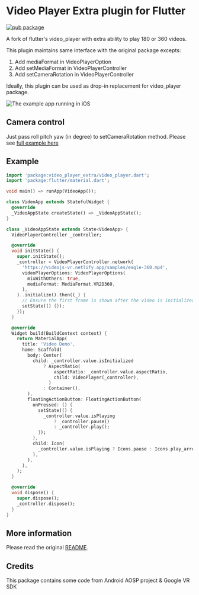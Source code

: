 # Video Player Extra plugin for Flutter

[![pub package](https://img.shields.io/pub/v/video_player_extra.svg)](https://pub.dev/packages/video_player_extra)

A fork of flutter's video_player with extra ability to play 180 or 360 videos.

This plugin maintains same interface with the original package excepts:
1. Add mediaFormat in VideoPlayerOption
2. Add setMediaFormat in VideoPlayerController
3. Add setCameraRotation in VideoPlayerController

Ideally, this plugin can be used as drop-in replacement for video_player package.


![The example app running in iOS](https://github.com/Eittipat/plugins/blob/video_player_360/packages/video_player/video_player/doc/demo360.gif?raw=true)

## Camera control

Just pass roll pitch yaw (in degree) to setCameraRotation method. Please see [full example here](https://github.com/Eittipat/plugins/blob/video_player_360/packages/video_player/video_player/example/lib/main.dart)

## Example

```dart
import 'package:video_player_extra/video_player.dart';
import 'package:flutter/material.dart';

void main() => runApp(VideoApp());

class VideoApp extends StatefulWidget {
  @override
  _VideoAppState createState() => _VideoAppState();
}

class _VideoAppState extends State<VideoApp> {
  VideoPlayerController _controller;

  @override
  void initState() {
    super.initState();
    _controller = VideoPlayerController.network(
      'https://videojs-vr.netlify.app/samples/eagle-360.mp4',
      videoPlayerOptions: VideoPlayerOptions(
        mixWithOthers: true,
        mediaFormat: MediaFormat.VR2D360,
      ),
    )..initialize().then((_) {
      // Ensure the first frame is shown after the video is initialized, even before the play button has been pressed.
      setState(() {});
    });
  }

  @override
  Widget build(BuildContext context) {
    return MaterialApp(
      title: 'Video Demo',
      home: Scaffold(
        body: Center(
          child: _controller.value.isInitialized
              ? AspectRatio(
                  aspectRatio: _controller.value.aspectRatio,
                  child: VideoPlayer(_controller),
                )
              : Container(),
        ),
        floatingActionButton: FloatingActionButton(
          onPressed: () {
            setState(() {
              _controller.value.isPlaying
                  ? _controller.pause()
                  : _controller.play();
            });
          },
          child: Icon(
            _controller.value.isPlaying ? Icons.pause : Icons.play_arrow,
          ),
        ),
      ),
    );
  }

  @override
  void dispose() {
    super.dispose();
    _controller.dispose();
  }
}
```

## More information
Please read the original [README](https://pub.dev/packages/video_player).


## Credits
This package contains some code from Android AOSP project & Google VR SDK




